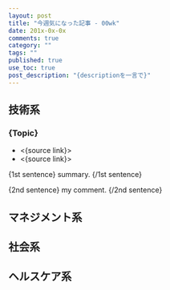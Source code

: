 ```yaml
---
layout: post
title: "今週気になった記事 - 00wk"
date: 201x-0x-0x 
comments: true
category: ""
tags: ""
published: true
use_toc: true
post_description: "{descriptionを一言で}" 
---
```


## 技術系
### {Topic}
* <{source link}>
* <{source link}>

{1st sentence}
summary.
{/1st sentence}

{2nd sentence}
my comment.
{/2nd sentence}

## マネジメント系

## 社会系

## ヘルスケア系